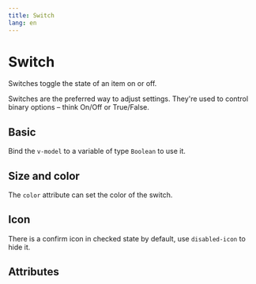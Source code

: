 ```yaml
---
title: Switch
lang: en
---
```


<script setup lang="ts">
  import props from "../../../example/switch/description/en-props.ts";
</script>


# Switch

Switches toggle the state of an item on or off.

Switches are the preferred way to adjust settings. They're used to control binary options – think On/Off or True/False.

## Basic

Bind the `v-model` to a variable of type `Boolean` to use it.

<demo src="../../../example/switch/basic.vue" />

## Size and color

The `color` attribute can set the color of the switch.

<demo src="../../../example/switch/size-color.vue" />

## Icon

There is a confirm icon in checked state by default, use `disabled-icon` to hide it.

<demo src="../../../example/switch/icon.vue" />

## Attributes
<table-block type="propsZh" :data="props" />
